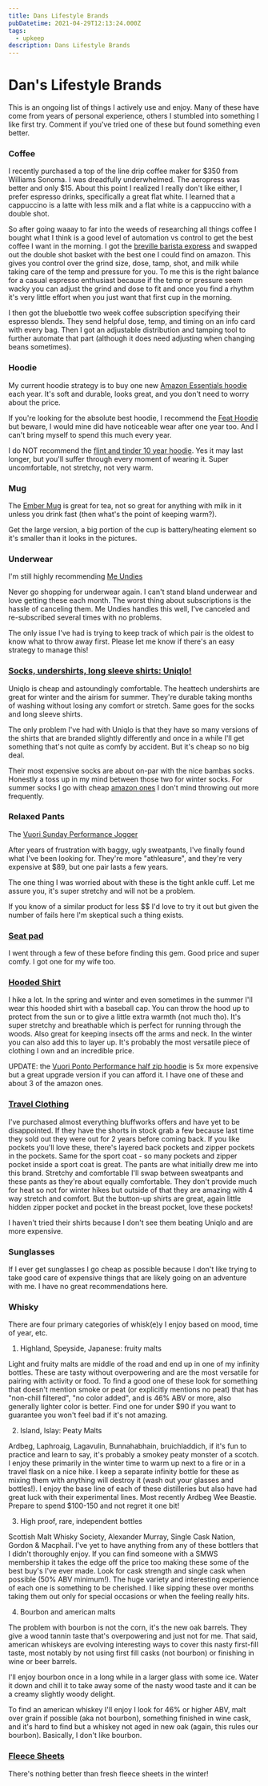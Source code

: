 ```yaml
---
title: Dans Lifestyle Brands
pubDatetime: 2021-04-29T12:13:24.000Z
tags:
  - upkeep
description: Dans Lifestyle Brands
---
```


# Dan's Lifestyle Brands

This is an ongoing list of things I actively use and enjoy. Many of these have come from years of personal experience, others I stumbled into something I like first try. Comment if you've tried one of these but found something even better.

### Coffee

I recently purchased a top of the line drip coffee maker for $350 from Williams Sonoma. I was dreadfully underwhelmed. The aeropress was better and only $15. About this point I realized I really don't like either, I prefer espresso drinks, specifically a great flat white. I learned that a cappuccino is a latte with less milk and a flat white is a cappuccino with a double shot.

So after going waaay to far into the weeds of researching all things coffee I bought what I think is a good level of automation vs control to get the best coffee I want in the morning. I got the [breville barista express](https://www.williams-sonoma.com/products/breville-barista-express-espresso-maker/) and swapped out the double shot basket with the best one I could find on amazon. This gives you control over the grind size, dose, tamp, shot, and milk while taking care of the temp and pressure for you. To me this is the right balance for a casual espresso enthusiast because if the temp or pressure seem wacky you can adjust the grind and dose to fit and once you find a rhythm it's very little effort when you just want that first cup in the morning.

I then got the bluebottle two week coffee subscription specifying their espresso blends. They send helpful dose, temp, and timing on an info card with every bag. Then I got an adjustable distribution and tamping tool to further automate that part (although it does need adjusting when changing beans sometimes).

### Hoodie

My current hoodie strategy is to buy one new [Amazon Essentials hoodie](https://www.amazon.com/gp/product/B07NYBGWKG/ref=ppx_yo_dt_b_search_asin_title?ie=UTF8&psc=1) each year. It's soft and durable, looks great, and you don't need to worry about the price.

If you're looking for the absolute best hoodie, I recommend the [Feat Hoodie](https://featclothing.com/collections/the-softest-hoodies-ever) but beware, I would mine did have noticeable wear after one year too. And I can't bring myself to spend this much every year.

I do NOT recommend the [flint and tinder 10 year hoodie](https://huckberry.com/store/shop/flint-and-tinder-10-year-collection). Yes it may last longer, but you'll suffer through every moment of wearing it. Super uncomfortable, not stretchy, not very warm.

### Mug

The [Ember Mug](https://ember.com/) is great for tea, not so great for anything with milk in it unless you drink fast (then what's the point of keeping warm?).

Get the large version, a big portion of the cup is battery/heating element so it's smaller than it looks in the pictures.

### Underwear

I'm still highly recommending [Me Undies](https://www.meundies.com/)

Never go shopping for underwear again. I can't stand bland underwear and love getting these each month. The worst thing about subscriptions is the hassle of canceling them. Me Undies handles this well, I've canceled and re-subscribed several times with no problems.

The only issue I've had is trying to keep track of which pair is the oldest to know what to throw away first. Please let me know if there's an easy strategy to manage this!

### [Socks, undershirts, long sleeve shirts: Uniqlo!](https://www.uniqlo.com/us/en/men/heattech)

Uniqlo is cheap and astoundingly comfortable. The heattech undershirts are great for winter and the airism for summer. They're durable taking months of washing without losing any comfort or stretch. Same goes for the socks and long sleeve shirts.

The only problem I've had with Uniqlo is that they have so many versions of the shirts that are branded slightly differently and once in a while I'll get something that's not quite as comfy by accident. But it's cheap so no big deal.

Their most expensive socks are about on-par with the nice bambas socks. Honestly a toss up in my mind between those two for winter socks. For summer socks I go with cheap [amazon ones](https://www.amazon.com/gp/product/B01MY76HHT/ref=ppx_yo_dt_b_search_asin_title?ie=UTF8&psc=1) I don't mind throwing out more frequently.

### Relaxed Pants

The [Vuori Sunday Performance Jogger](https://vuoriclothing.com/products/sunday-performance-jogger-black)

After years of frustration with baggy, ugly sweatpants, I've finally found what I've been looking for. They're more "athleasure", and they're very expensive at $89, but one pair lasts a few years.

The one thing I was worried about with these is the tight ankle cuff. Let me assure you, it's super stretchy and will not be a problem.

If you know of a similar product for less $$ I'd love to try it out but given the number of fails here I'm skeptical such a thing exists.

### [Seat pad](https://www.amazon.com/gp/product/B08LC7M5Z9/ref=ppx_yo_dt_b_search_asin_title?ie=UTF8&psc=1)

I went through a few of these before finding this gem. Good price and super comfy. I got one for my wife too.

### [Hooded Shirt](https://www.amazon.com/gp/product/B07X61676S/ref=ppx_yo_dt_b_search_asin_title?ie=UTF8&psc=1)

I hike a lot. In the spring and winter and even sometimes in the summer I'll wear this hooded shirt with a baseball cap. You can throw the hood up to protect from the sun or to give a little extra warmth (not much tho). It's super stretchy and breathable which is perfect for running through the woods. Also great for keeping insects off the arms and neck. In the winter you can also add this to layer up. It's probably the most versatile piece of clothing I own and an incredible price.

UPDATE: the [Vuori Ponto Performance half zip hoodie](https://vuoriclothing.com/products/ponto-performance-half-zip-hoodie-platinum-heather) is 5x more expensive but a great upgrade version if you can afford it. I have one of these and about 3 of the amazon ones.

### [Travel Clothing](https://shop.bluffworks.com/)

I've purchased almost everything bluffworks offers and have yet to be disappointed. If they have the shorts in stock grab a few because last time they sold out they were out for 2 years before coming back. If you like pockets you'll love these, there's layered back pockets and zipper pockets in the pockets. Same for the sport coat - so many pockets and zipper pocket inside a sport coat is great. The pants are what initially drew me into this brand. Stretchy and comfortable I'll swap between sweatpants and these pants as they're about equally comfortable. They don't provide much for heat so not for winter hikes but outside of that they are amazing with 4 way stretch and comfort. But the button-up shirts are great, again little hidden zipper pocket and pocket in the breast pocket, love these pockets!

I haven't tried their shirts because I don't see them beating Uniqlo and are more expensive.

### Sunglasses

If I ever get sunglasses I go cheap as possible because I don't like trying to take good care of expensive things that are likely going on an adventure with me. I have no great recommendations here.

### Whisky

There are four primary categories of whisk(e)y I enjoy based on mood, time of year, etc.

1. Highland, Speyside, Japanese: fruity malts

Light and fruity malts are middle of the road and end up in one of my infinity bottles. These are tasty without overpowering and are the most versatile for pairing with activity or food. To find a good one of these look for something that doesn't mention smoke or peat (or explicitly mentions no peat) that has "non-chill filtered", "no color added", and is 46% ABV or more, also generally lighter color is better. Find one for under $90 if you want to guarantee you won't feel bad if it's not amazing.

2. Island, Islay: Peaty Malts

Ardbeg, Laphroaig, Lagavulin, Bunnahabhain, bruichladdich, if it's fun to practice and learn to say, it's probably a smokey peaty monster of a scotch. I enjoy these primarily in the winter time to warm up next to a fire or in a travel flask on a nice hike. I keep a separate infinity bottle for these as mixing them with anything will destroy it (wash out your glasses and bottles!). I enjoy the base line of each of these distilleries but also have had great luck with their experimental lines. Most recently Ardbeg Wee Beastie. Prepare to spend $100-150 and not regret it one bit!

3. High proof, rare, independent bottles

Scottish Malt Whisky Society, Alexander Murray, Single Cask Nation, Gordon & Macphail. I've yet to have anything from any of these bottlers that I didn't thoroughly enjoy. If you can find someone with a SMWS membership it takes the edge off the price too making these some of the best buy's I've ever made. Look for cask strength and single cask when possible (50% ABV minimum!). The huge variety and interesting experience of each one is something to be cherished. I like sipping these over months taking them out only for special occasions or when the feeling really hits.

4. Bourbon and american malts

The problem with bourbon is not the corn, it's the new oak barrels. They give a wood tannin taste that's overpowering and just not for me. That said, american whiskeys are evolving interesting ways to cover this nasty first-fill taste, most notably by not using first fill casks (not bourbon) or finishing in wine or beer barrels.

I'll enjoy bourbon once in a long while in a larger glass with some ice. Water it down and chill it to take away some of the nasty wood taste and it can be a creamy slightly woody delight.

To find an american whiskey I'll enjoy I look for 46% or higher ABV, malt over grain if possible (aka not bourbon), something finished in wine cask, and it's hard to find but a whiskey not aged in new oak (again, this rules our bourbon). Basically, I don't like bourbon.

### [Fleece Sheets](https://www.amazon.com/gp/product/B074PZ6GCB/ref=ppx_yo_dt_b_search_asin_title?ie=UTF8&psc=1)

There's nothing better than fresh fleece sheets in the winter!
